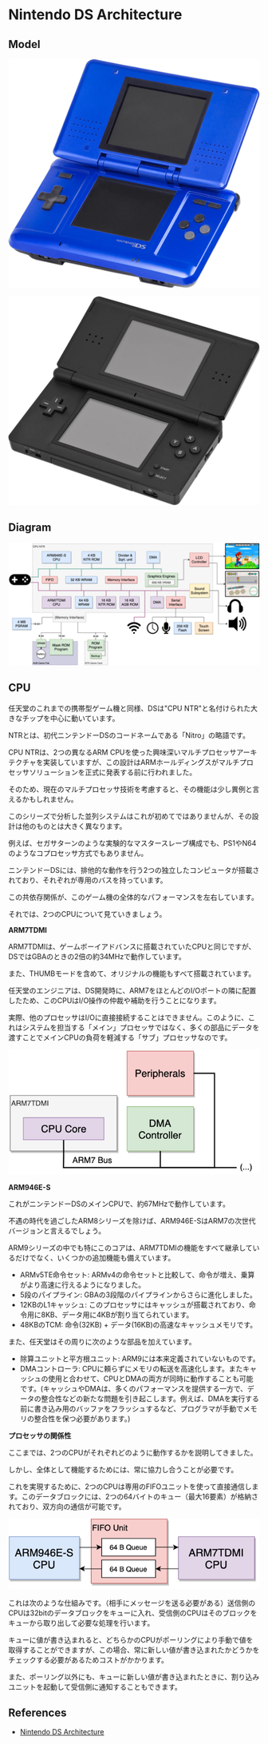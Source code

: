 # Nintendo DS Architecture

## Model

![Original](_hu3dcdcbab2213b1e05195e1b17e61ab65_308642_9832c3639b3eced23fea528eb7581b8a.webp)

![Lite](_hu0e3fef77ee9527be4f5034f85f631974_308612_6a61d197f79e3051f45c3badc05a5790.webp)

## Diagram

![diagram](_hud719eb2d31ca02d631bbb144ac024b5d_72575_819042e05726bae330f93dd5c8feb3ab.webp)

## CPU

任天堂のこれまでの携帯型ゲーム機と同様、DSは"CPU NTR"と名付けられた大きなチップを中心に動いています。

NTRとは、初代ニンテンドーDSのコードネームである「Nitro」の略語です。

CPU NTRは、2つの異なるARM CPUを使った興味深いマルチプロセッサアーキテクチャを実装していますが、この設計はARMホールディングスがマルチプロセッサソリューションを正式に発表する前に行われました。

そのため、現在のマルチプロセッサ技術を考慮すると、その機能は少し異例と言えるかもしれません。

このシリーズで分析した並列システムはこれが初めてではありませんが、その設計は他のものとは大きく異なります。

例えば、セガサターンのような実験的なマスタースレーブ構成でも、PS1やN64のようなコプロセッサ方式でもありません。

ニンテンドーDSには、排他的な動作を行う2つの独立したコンピュータが搭載されており、それぞれが専用のバスを持っています。

この共依存関係が、このゲーム機の全体的なパフォーマンスを左右しています。

それでは、2つのCPUについて見ていきましょう。

**ARM7TDMI**

ARM7TDMIは、ゲームボーイアドバンスに搭載されていたCPUと同じですが、DSではGBAのときの2倍の約34MHzで動作しています。

また、THUMBモードを含めて、オリジナルの機能もすべて搭載されています。

任天堂のエンジニアは、DS開発時に、ARM7をほとんどのI/Oポートの隣に配置したため、このCPUはI/O操作の仲裁や補助を行うことになります。

実際、他のプロセッサはI/Oに直接接続することはできません。このように、これはシステムを担当する「メイン」プロセッサではなく、多くの部品にデータを渡すことでメインCPUの負荷を軽減する「サブ」プロセッサなのです。

![arm7tdmi](arm7_core.8a9851c20df1dda3c252ae75f544a8ce7a6749026fa4bc870027741cda1003b4.png)

**ARM946E-S**

これがニンテンドーDSのメインCPUで、約67MHzで動作しています。

不遇の時代を過ごしたARM8シリーズを除けば、ARM946E-SはARM7の次世代バージョンと言えるでしょう。 

ARM9シリーズの中でも特にこのコアは、ARM7TDMIの機能をすべて継承しているだけでなく、いくつかの追加機能も備えています。

- ARMv5TE命令セット: ARMv4の命令セットと比較して、命令が増え、乗算がより高速に行えるようになりました。
- 5段のパイプライン: GBAの3段階のパイプラインからさらに進化しました。
- 12KBのL1キャッシュ: このプロセッサにはキャッシュが搭載されており、命令用に8KB、データ用に4KBが割り当てられています。
- 48KBのTCM: 命令(32KB) + データ(16KB)の高速なキャッシュメモリです。

また、任天堂はその周りに次のような部品を加えています。

- 除算ユニットと平方根ユニット: ARM9には本来定義されていないものです。
- DMAコントローラ: CPUに頼らずにメモリの転送を高速化します。またキャッシュの使用と合わせて、CPUとDMAの両方が同時に動作することも可能です。(キャッシュやDMAは、多くのパフォーマンスを提供する一方で、データの整合性などの新たな問題を引き起こします。例えば、DMAを実行する前に書き込み用のバッファをフラッシュするなど、プログラマが手動でメモリの整合性を保つ必要があります。)

**プロセッサの関係性**

ここまでは、2つのCPUがそれぞれどのように動作するかを説明してきました。

しかし、全体として機能するためには、常に協力し合うことが必要です。

これを実現するために、2つのCPUは専用のFIFOユニットを使って直接通信します。このデータブロックには、2つの64バイトのキュー（最大16要素）が格納されており、双方向の通信が可能です。

![fifo](fifo.4c452b5f9236fb1e98454d2f90d2cab902ee4c561e165e8eaf8a8fc0cd7a05f4.png)

これは次のような仕組みです。（相手にメッセージを送る必要がある）送信側のCPUは32bitのデータブロックをキューに入れ、受信側のCPUはそのブロックをキューから取り出して必要な処理を行います。

キューに値が書き込まれると、どちらかのCPUがポーリングにより手動で値を取得することができますが、この場合、常に新しい値が書き込まれたかどうかをチェックする必要があるためコストがかかります。

また、ポーリング以外にも、キューに新しい値が書き込まれたときに、割り込みユニットを起動して受信側に通知することもできます。

## References

- [Nintendo DS Architecture](https://www.copetti.org/writings/consoles/nintendo-ds/)

